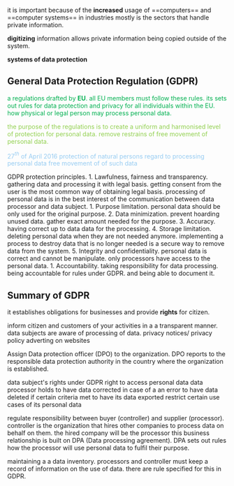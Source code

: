 it is important because of the **increased** usage of ==computers== and ==computer systems== in industries mostly is the sectors that handle private information.

**digitizing** information allows private information being copied outside of the system.

**systems of data protection** 

## General Data Protection Regulation (GDPR) 

<span style="color:#00b050"><span style="color:#00b050">a regulations drafted by **EU**. all EU members must follow these rules.
its sets out rules for data protection and privacy for all individuals within the EU. how physical or legal person may process personal data.</span></span>

<span style="color:#92d050">the purpose of the regulations is to create a uniform and harmonised level of protection for personal data. remove restrains of free movement of personal data.</span>

<span style="color:#97ccf2">27$^t$$^h$ of April 2016
protection of natural persons
regard to processing personal data
free movement of of such data
</span>

GDPR protection principles.
	1. Lawfulness, fairness and transparency.
		gathering data and processing it with legal basis. getting consent from the user is the most common way of obtaining legal basis.
		processing of personal data is in the best interest of the 
		communication between data processor and data subject.
	1. Purpose limitation.
		personal data should be only used for the original purpose.
	2. Data minimization. 
		prevent hoarding unused data. gather exact amount needed for the purpose.
	3. Accuracy.
		having correct up to data data for the processing. 
	4. Storage limitation.
		deleting personal data when they are not needed anymore. implementing a process to destroy data that is no longer needed is a secure way to remove data from the system.
	5. Integrity and confidentiality.
		personal data is correct and cannot be manipulate.
		only processors have access to the personal data.
	1. Accountability.
		taking responsibility for data processing. being accountable for rules under GDPR.
		and being able to document it.

## Summary of GDPR

it establishes obligations for businesses and provide **rights** for citizen.

inform citizen and customers of your activities in a a transparent manner. data subjects are aware of processing of data. 
	privacy notices/ privacy policy adverting on websites

Assign Data protection officer (DPO) to the organization. DPO reports to the responsible data protection authority in the country where the organization is established.

data subject's rights under GDPR
	right to access personal data data processor holds
	to have data corrected in case of a an error
	to have data deleted if certain criteria met
	to have its data exported
	restrict certain use cases of its personal data

regulate responsibility between buyer (controller) and supplier (processor).
	controller is the organization that hires other companies to process data on behalf on them.
	the hired company will be the processor
this business relationship is built on DPA (Data processing agreement).
	DPA sets out rules how the processor will use personal data to fulfil their purpose.

maintaining a a data inventory. processors and controller must keep a record of information on the use of data. there are rule specified for this in GDPR.





